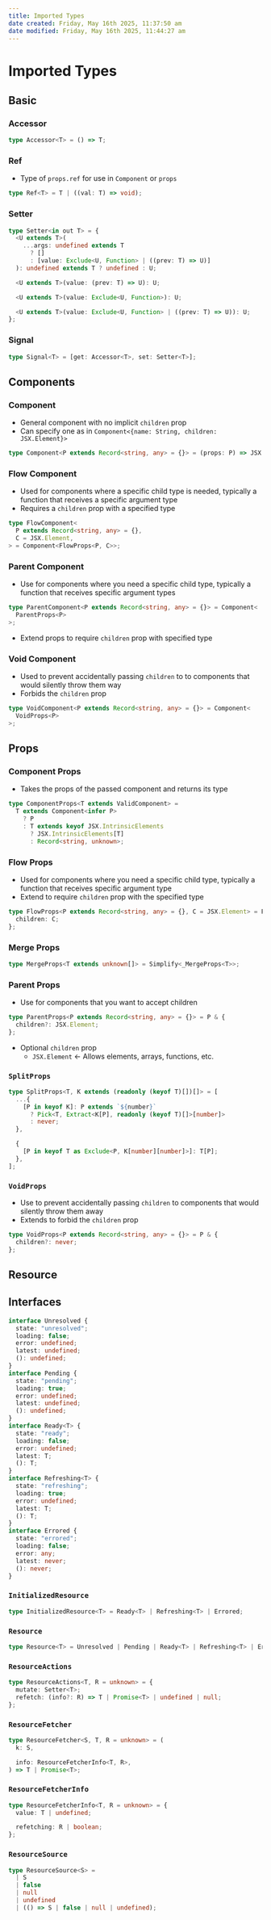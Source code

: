 ```yaml
---
title: Imported Types
date created: Friday, May 16th 2025, 11:37:50 am
date modified: Friday, May 16th 2025, 11:44:27 am
---
```


# Imported Types

## Basic

### Accessor

```ts
type Accessor<T> = () => T;
```

### Ref

- Type of `props.ref` for use in `Component` or `props`

```ts
type Ref<T> = T | ((val: T) => void);
```

### Setter

```ts
type Setter<in out T> = {
  <U extends T>(
    ...args: undefined extends T
      ? []
      : [value: Exclude<U, Function> | ((prev: T) => U)]
  ): undefined extends T ? undefined : U;

  <U extends T>(value: (prev: T) => U): U;

  <U extends T>(value: Exclude<U, Function>): U;

  <U extends T>(value: Exclude<U, Function> | ((prev: T) => U)): U;
};
```

### Signal

```ts
type Signal<T> = [get: Accessor<T>, set: Setter<T>];
```

## Components

### Component

- General component with no implicit `children` prop
- Can specify one as in `Component<{name: String, children: JSX.Element}>`

```ts
type Component<P extends Record<string, any> = {}> = (props: P) => JSX.Element;
```

### Flow Component

- Used for components where a specific child type is needed, typically a function that receives a specific argument type
- Requires a `children` prop with a specified type

```ts
type FlowComponent<
  P extends Record<string, any> = {},
  C = JSX.Element,
> = Component<FlowProps<P, C>>;
```

### Parent Component

- Use for components where you need a specific child type, typically a function that receives specific argument types

```ts
type ParentComponent<P extends Record<string, any> = {}> = Component<
  ParentProps<P>
>;
```

- Extend props to require `children` prop with specified type

### Void Component

- Used to prevent accidentally passing `children` to to components that would silently throw them way
- Forbids the `children` prop

```ts
type VoidComponent<P extends Record<string, any> = {}> = Component<
  VoidProps<P>
>;
```

## Props

### Component Props

- Takes the props of the passed component and returns its type

```ts
type ComponentProps<T extends ValidComponent> =
  T extends Component<infer P>
    ? P
    : T extends keyof JSX.IntrinsicElements
      ? JSX.IntrinsicElements[T]
      : Record<string, unknown>;
```

### Flow Props

- Used for components where you need a specific child type, typically a function that receives specific argument type
- Extend to require `children` prop with the specified type

```ts
type FlowProps<P extends Record<string, any> = {}, C = JSX.Element> = P & {
  children: C;
};
```

### Merge Props

```ts
type MergeProps<T extends unknown[]> = Simplify<_MergeProps<T>>;
```

### Parent Props

- Use for components that you want to accept children

```ts
type ParentProps<P extends Record<string, any> = {}> = P & {
  children?: JSX.Element;
};
```

- Optional `children` prop
  - `JSX.Element` ← Allows elements, arrays, functions, etc.

### `SplitProps`

```ts
type SplitProps<T, K extends (readonly (keyof T)[])[]> = [
  ...{
    [P in keyof K]: P extends `${number}`
      ? Pick<T, Extract<K[P], readonly (keyof T)[]>[number]>
      : never;
  },

  {
    [P in keyof T as Exclude<P, K[number][number]>]: T[P];
  },
];
```

### `VoidProps`

- Use to prevent accidentally passing `children` to components that would silently throw them away
- Extends to forbid the `children` prop

```ts
type VoidProps<P extends Record<string, any> = {}> = P & {
  children?: never;
};
```

## Resource

## Interfaces

```ts
interface Unresolved {
  state: "unresolved";
  loading: false;
  error: undefined;
  latest: undefined;
  (): undefined;
}
interface Pending {
  state: "pending";
  loading: true;
  error: undefined;
  latest: undefined;
  (): undefined;
}
interface Ready<T> {
  state: "ready";
  loading: false;
  error: undefined;
  latest: T;
  (): T;
}
interface Refreshing<T> {
  state: "refreshing";
  loading: true;
  error: undefined;
  latest: T;
  (): T;
}
interface Errored {
  state: "errored";
  loading: false;
  error: any;
  latest: never;
  (): never;
}
```

### `InitializedResource`

```ts
type InitializedResource<T> = Ready<T> | Refreshing<T> | Errored;
```

### `Resource`

```ts
type Resource<T> = Unresolved | Pending | Ready<T> | Refreshing<T> | Errored;
```

### `ResourceActions`

```ts
type ResourceActions<T, R = unknown> = {
  mutate: Setter<T>;
  refetch: (info?: R) => T | Promise<T> | undefined | null;
};
```

### `ResourceFetcher`

```ts
type ResourceFetcher<S, T, R = unknown> = (
  k: S,

  info: ResourceFetcherInfo<T, R>,
) => T | Promise<T>;
```

### `ResourceFetcherInfo`

```ts
type ResourceFetcherInfo<T, R = unknown> = {
  value: T | undefined;

  refetching: R | boolean;
};
```

### `ResourceSource`

```ts
type ResourceSource<S> =
  | S
  | false
  | null
  | undefined
  | (() => S | false | null | undefined);
```
